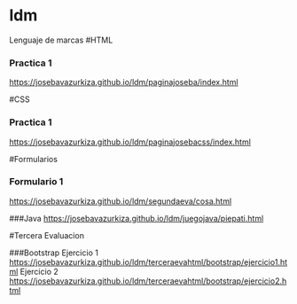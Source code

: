 # ldm
Lenguaje de marcas
#HTML

### Practica 1 
https://josebavazurkiza.github.io/ldm/paginajoseba/index.html

#CSS
### Practica 1
https://josebavazurkiza.github.io/ldm/paginajosebacss/index.html

#Formularios
### Formulario 1
https://josebavazurkiza.github.io/ldm/segundaeva/cosa.html


###Java
https://josebavazurkiza.github.io/ldm/juegojava/piepati.html

#Tercera Evaluacion

###Bootstrap
Ejercicio 1
https://josebavazurkiza.github.io/ldm/terceraevahtml/bootstrap/ejercicio1.html
Ejercicio 2
https://josebavazurkiza.github.io/ldm/terceraevahtml/bootstrap/ejercicio2.html
